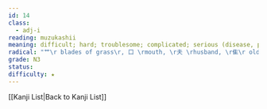 ```yaml
---
id: 14
class:
  - adj-i
reading: muzukashii
meaning: difficult; hard; troublesome; complicated; serious (disease, problem, etc.)
radical: "艹\r blades of grass\r, 口 \rmouth, \r夫 \rhusband, \r隹\r old bird"
grade: N3
status:
difficulty: ★
---
```

[[Kanji List|Back to Kanji List]]
